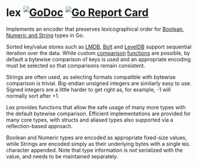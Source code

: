 lex [![GoDoc](https://godoc.org/github.com/xcdb/lex?status.svg)](https://godoc.org/github.com/xcdb/lex) [![Go Report Card](https://goreportcard.com/badge/github.com/xcdb/lex)](https://goreportcard.com/report/github.com/xcdb/lex)
====

Implements an encoder that preserves lexicographical order for [Boolean, Numeric and String](https://golang.org/ref/spec#Types) types in Go.

Sorted key/value stores such as [LMDB](http://symas.com/mdb), [Bolt](https://github.com/boltdb) and [LevelDB](http://LevelDB.org) support sequential iteration over the data. While custom [comparison](http://lmdb.tech/doc/group__mdb.html#gaa8e6e7a6f99bd7142947c48f0c4b970f) [functions](https://github.com/google/leveldb/blob/master/include/leveldb/comparator.h) are possible, by default a bytewise comparison of keys is used and an appropriate encoding must be selected so that comparisons remain consistent.

Strings are often used, as selecting formats compatible with bytewise comparison is trivial. Big-endian unsigned integers are similarly easy to use. Signed integers are a little harder to get right as, for example, -1 will normally sort after +1.

Lex provides functions that allow the safe usage of many more types with the default bytewise comparison. Efficient implementations are provided for many core types, with structs and aliased types also supported via a reflection-based approach.

Boolean and Numeric types are encoded as appropriate fixed-size values, while Strings are encoded simply as their underlying bytes with a single `NUL` character appended. Note that type information is *not* serialized with the value, and needs to be maintained separately.



